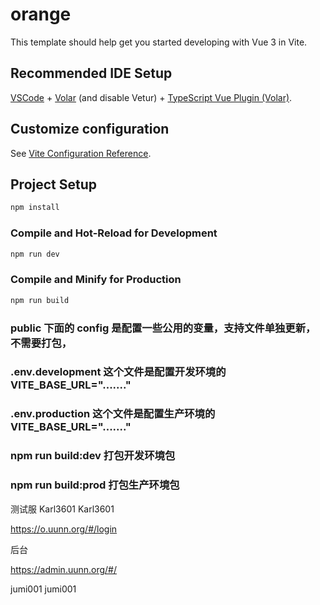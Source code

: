 # orange

This template should help get you started developing with Vue 3 in Vite.

## Recommended IDE Setup

[VSCode](https://code.visualstudio.com/) + [Volar](https://marketplace.visualstudio.com/items?itemName=Vue.volar) (and disable Vetur) + [TypeScript Vue Plugin (Volar)](https://marketplace.visualstudio.com/items?itemName=Vue.vscode-typescript-vue-plugin).

## Customize configuration

See [Vite Configuration Reference](https://vitejs.dev/config/).

## Project Setup

```sh
npm install
```

### Compile and Hot-Reload for Development

```sh
npm run dev
```

### Compile and Minify for Production

```sh
npm run build
```

### public 下面的 config 是配置一些公用的变量，支持文件单独更新，不需要打包，

### .env.development 这个文件是配置开发环境的 VITE_BASE_URL="......."

### .env.production 这个文件是配置生产环境的 VITE_BASE_URL="......."

### npm run build:dev 打包开发环境包

### npm run build:prod 打包生产环境包

测试服  Karl3601  Karl3601

https://o.uunn.org/#/login

后台

https://admin.uunn.org/#/  

jumi001 jumi001
